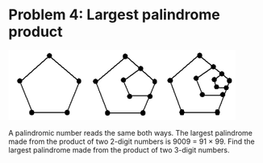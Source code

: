 # Problem 4: Largest palindrome product

![graphic](img004.gif)

A palindromic number reads the same both ways. The largest palindrome
made from the product of two 2-digit numbers is 9009 = 91 × 99. Find the
largest palindrome made from the product of two 3-digit numbers.
